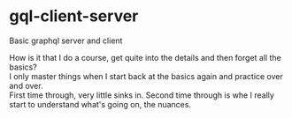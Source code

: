 # gql-client-server
Basic graphql server and client

How is it that I do a course, get quite into the details and then forget all the basics?  
I only master things when I start back at the basics again and practice over and over.  
First time through, very little sinks in.  Second time through is whe I really start 
to understand what's going on, the nuances.
